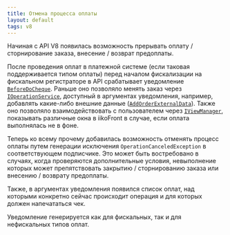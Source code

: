 ```yaml
---
title: Отмена процесса оплаты
layout: default
tags: v8
---
```


Начиная с API V8 появилась возможность прерывать оплату / сторнирование заказа, внесение / возврат предоплаты.

После проведения оплат в платежной системе (если таковая поддерживается типом оплаты) перед началом фискализации на фискальном регистраторе в API срабатывает уведомление
[`BeforeDoCheque`](https://iiko.github.io/front.api.sdk/v8/html/P_Resto_Front_Api_INotificationService_BeforeDoCheque.htm).
Раньше оно позволяло менять заказ через
[`IOperationService`](https://iiko.github.io/front.api.sdk/v8/html/T_Resto_Front_Api_IOperationService.htm),
доступный в аргументах уведомления, например, добавлять какие-либо внешние данные
([`AddOrderExternalData`](https://iiko.github.io/front.api.sdk/v8/html/M_Resto_Front_Api_Editors_IEditSession_AddOrderExternalData.htm)).
Также оно позволяло взаимодействовать с пользователем через
[`IViewManager`](https://iiko.github.io/front.api.sdk/v7/html/T_Resto_Front_Api_UI_IViewManager.htm),
показывать различные окна в iikoFront в случае, если оплата выполнялась не в фоне.

Теперь ко всему прочему добавилась возможность отменять процесс оплаты путем генерации исключения `OperationCanceledException` в соответствующем подписчике.
Это может быть востребовано в случаях, когда проверяются дополнительные условия,
невыполнение которых может препятствовать закрытию / сторнированию заказа или внесению / возврату предоплаты.

Также, в аргументах уведомления появился список оплат, над которыми конкретно сейчас происходит операция и для которых должен напечататься чек.

Уведомление генерируется как для фискальных, так и для нефискальных типов оплат.
